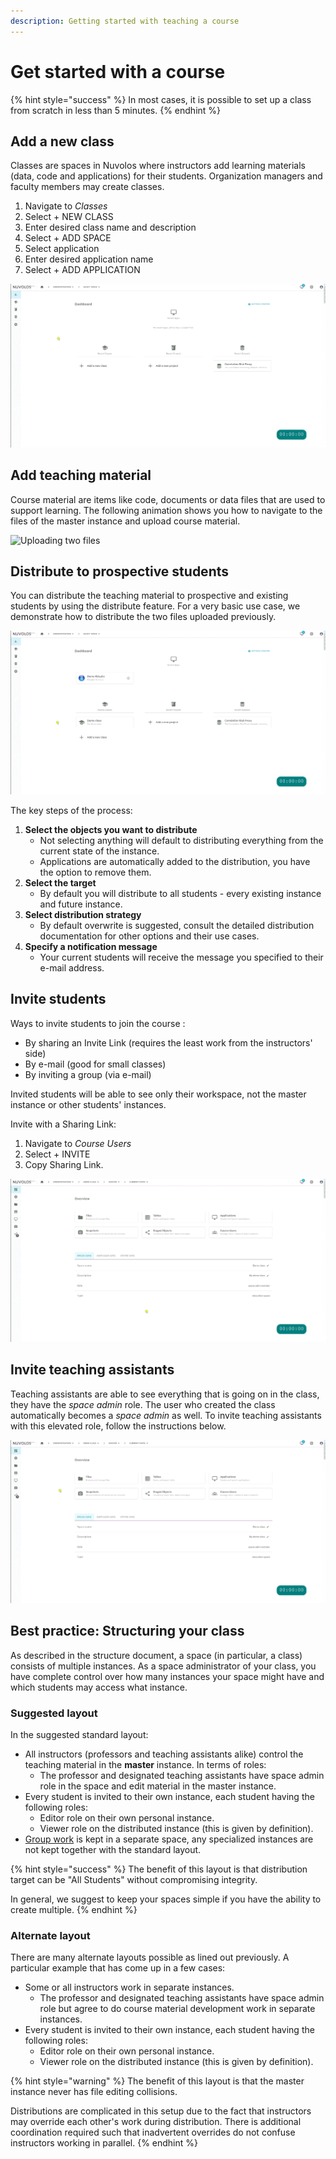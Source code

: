 ```yaml
---
description: Getting started with teaching a course
---
```


# Get started with a course

{% hint style="success" %}
In most cases, it is possible to set up a class from scratch in less than 5 minutes.
{% endhint %}

## Add a new class

Classes are spaces in Nuvolos where instructors add learning materials \(data, code and applications\) for their students. Organization managers and faculty members may create classes.

1. Navigate to _Classes_
2. Select + NEW CLASS 
3. Enter desired class name and description
4. Select + ADD SPACE
5. Select application
6. Enter desired application name
7. Select + ADD APPLICATION

![Create a class](../../.gitbook/assets/create_class_ed.gif)

## Add teaching material

Course material are items like code, documents or data files that are used to support learning. The following animation shows you how to navigate to the files of the master instance and upload course material.

![Uploading two files](../../.gitbook/assets/upload_files_ed.gif)

## Distribute to prospective students

You can distribute the teaching material to prospective and existing students by using the distribute feature. For a very basic use case, we demonstrate how to distribute the two files uploaded previously.

![](../../.gitbook/assets/distribute_ed.gif)

The key steps of the process:

1. **Select the objects you want to distribute**
   * Not selecting anything will default to distributing everything from the current state of the instance.
   * Applications are automatically added to the distribution, you have the option to remove them.
2. **Select the target**
   * By default you will distribute to all students - every existing instance and future instance.
3. **Select distribution strategy**
   * By default overwrite is suggested, consult the detailed distribution documentation for other options and their use cases.
4. **Specify a notification message**
   * Your current students will receive the message you specified to their e-mail address.

## Invite students

Ways to invite students to join the course :

* By sharing an Invite Link \(requires the least work from the instructors' side\)
* By e-mail \(good for small classes\)
* By inviting a group \(via e-mail\)

Invited students will be able to see only their workspace, not the master instance or other students' instances.

Invite with a Sharing Link:

1. Navigate to _Course Users_
2. Select + INVITE
3. Copy Sharing Link.

![Finding and copying the invitation link](../../.gitbook/assets/invitation_link_out_ed.gif)

## Invite teaching assistants

Teaching assistants are able to see everything that is going on in the class, they have the _space admin_ role. The user who created the class automatically becomes a _space admin_ as well. To invite teaching assistants with this elevated role, follow the instructions below.

![Inviting a teaching assistant](../../.gitbook/assets/space_admin_invite_ed.gif)

## Best practice: Structuring your class

As described in the structure document, a space \(in particular, a class\) consists of multiple instances. As a space administrator of your class, you have complete control over how many instances your space might have and which students may access what instance.

### Suggested layout

In the suggested standard layout:

* All instructors \(professors and teaching assistants alike\) control the teaching material in the **master** instance. In terms of roles:
  * The professor and designated teaching assistants have space admin role in the space and edit material in the master instance.
* Every student is invited to their own instance, each student having the following roles:
  * Editor role on their own personal instance.
  * Viewer role on the distributed instance \(this is given by definition\).
* [Group work](set-up-group-work.md) is kept in a separate space, any specialized instances are not kept together with the standard layout.

{% hint style="success" %}
The benefit of this layout is that distribution target can be "All Students" without compromising integrity. 

In general, we suggest to keep your spaces simple if you have the ability to create multiple.
{% endhint %}

### **Alternate layout**

There are many alternate layouts possible as lined out previously. A particular example that has come up in a few cases:

* Some or all instructors work in separate instances.
  * The professor and designated teaching assistants have space admin role but agree to do course material development work in separate instances.
* Every student is invited to their own instance, each student having the following roles:
  * Editor role on their own personal instance.
  * Viewer role on the distributed instance \(this is given by definition\).

{% hint style="warning" %}
The benefit of this layout is that the master instance never has file editing collisions.

Distributions are complicated in this setup due to the fact that instructors may override each other's work during distribution. There is additional coordination required such that inadvertent overrides do not confuse instructors working in parallel.
{% endhint %}

